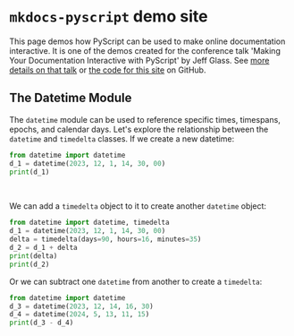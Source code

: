 # `mkdocs-pyscript` demo site

This page demos how PyScript can be used to make online documentation interactive. It is one of the demos created for the conference talk 'Making Your Documentation Interactive with PyScript' by Jeff Glass. See [more details on that talk](https://github.com/JeffersGlass/using-pyscript-in-documentation) or [the code for this site](https://github.com/JeffersGlass/mkdocs-pyscript-demo) on GitHub.


## The Datetime Module

The `datetime` module can be used to reference specific times, timespans, epochs, and calendar days.
Let's explore the relationship between the `datetime` and `timedelta` classes. If we create a new datetime:
```py
from datetime import datetime
d_1 = datetime(2023, 12, 1, 14, 30, 00)
print(d_1)
```
<br>

We can add a `timedelta` object to it to create another `datetime` object:

```py
from datetime import datetime, timedelta
d_1 = datetime(2023, 12, 1, 14, 30, 00)
delta = timedelta(days=90, hours=16, minutes=35)
d_2 = d_1 + delta
print(delta)
print(d_2)
```

Or we can subtract one `datetime` from another to create a `timedelta`:

```py
from datetime import datetime
d_3 = datetime(2023, 12, 14, 16, 30)
d_4 = datetime(2024, 5, 13, 11, 15)
print(d_3 - d_4)
```
